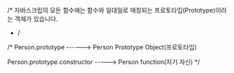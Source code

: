 /* 자바스크립의 모든 함수에는 함수와 일대일로 매칭되는 프로토타입(Prototype)이라는 객체가 있습니다.
 * /  

/*
Person.prototype ------> Person Prototype Object(프로토타입)

Person.prototype.constructor -----> Person function(자기 자신)
 */ 
